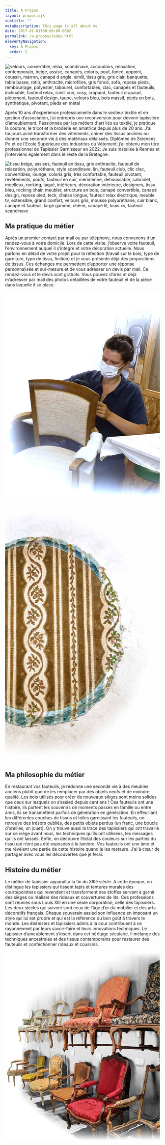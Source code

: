 ```yaml
---
title: À Propos
layout: propos.njk
subtitle: ""
metaDescription: This page is all about me
date: 2017-01-01T00:00:00.000Z
permalink: /a-propos/index.html
eleventyNavigation:
  key: À Propos
  order: 2
---
```

<section>
<div class="col">

![velours, convertible, relax, scandinave, accoudoirs, relaxation, contemporain, beige, assise, canapés, coloris, pouf, foncé, appoint, coussin, marron, canapé d angle, simili, tissu gris, gris clair, banquette, table basse, rotin, anthracite, microfibre, gris foncé, sofa, repose pieds, rembourrage, polyester, tabouret, confortables, clac, canapés et fauteuils, inclinable, fauteuil relax, simili cuir, cosy, crapaud, fauteuil crapaud, piètement, fauteuil design, taupe, velours bleu, bois massif, pieds en bois, synthétique, pivotant, pieds en métal](/src/assets/img/portrait-3.jpg "Fern")
</div>

<article>

Après 10 ans d'expérience professionnelle dans le secteur textile et en gestion d’association, j’ai entrepris une reconversion pour devenir tapissière d’ameublement.
Passionnée par les métiers d'art liés au textile, je pratique la couture, le tricot et la broderie en amatrice depuis plus de 20 ans.
J’ai toujours aimé transformer des vêtements, chiner des tissus anciens ou donner une seconde vie à des matériaux délaissés.
Diplômée de Sciences Po et de l’Ecole Supérieure des Industries du Vêtement, j’ai obtenu mon titre professionnel de Tapissier Garnisseur en 2022.
Je suis installée à Rennes et j’interviens également dans le reste de la Bretagne.
</article>

<div class="col">

![tissu beige, assises, fauteuil en tissu, gris anthracite, fauteuil de relaxation, polyuréthane, style scandinave, lin, fauteuil club, clic clac, convertibles, lounge, coloris gris, très confortable, fauteuil pivotant, revêtements, poufs, fauteuil en cuir, méridienne, déhoussable, cabriolet, moelleux, rocking, laqué, intérieurs, décoration intérieure, designers, tissu bleu, rocking chair, meubler, structure en bois, canapé convertible, canapé design, repose pied, teck, chaise longue, fauteuil relax électrique, meuble tv, extensible, grand confort, velours gris, mousse polyuréthane, cuir blanc, canapé et fauteuil, large gamme, chêne, canapé lit, louis xv, fauteuil scandinave](/src/assets/img/volt.png "Fern")
</div>
</section>
<section>
<div class="col">
</div>

<article>

## Ma pratique du métier
Après un premier contact par mail ou par téléphone, nous convenons d’un rendez-vous à votre domicile. Lors de cette visite, j’observe votre fauteuil, l’environnement auquel il s’intègre et votre décoration actuelle.
Nous parlons en détail de votre projet pour la réfection (travail sur le bois, type de garniture, type de tissu, finition) et je vous présente déjà des propositions de tissus.
Ces échanges me permettent d’apporter une réponse personnalisée et sur-mesure et de vous adresser un devis par mail.
Ce rendez-vous et le devis sont gratuits.
Vous pouvez d’ores et déjà m’adresser par mail des photos détaillées de votre fauteuil et de la pièce dans laquelle il se place.
</article>

<div class="col">

![fauteuil chesterfield, fauteuil cabriolet, fauteuils de relaxation, releveur, finitions, petit fauteuil, angle gauche, filter, turquoise, angle réversible, têtières, cuir synthétique, chesterfield, habitat et jardin, canapé d angle réversible, nordique, vieilli, canapé droit, style rétro, canapé en tissu, chateau d ax, design contemporain, bultex, design moderne, louis xvi, hêtre, cuir noir](/src/assets/img/atelier-1.jpg "Fern")
</div>
</section>
<section>
<div class="col">

![rapido, revêtement en tissu, fauteuil vintage, tiroirs, velours vert, gigogne, tissu velours, livraison incluse, roulettes, housses, moutarde, sobres, dossier haut, sofas, bleu canard, nombreux modèles, fauteuils design, épurées, chiné, cuir gris, acheter un fauteuil, nombreux coloris, salon design, canapé de relaxation, objets déco, garnissage, canapés d angle](/src/assets/img/medaillon-2-1.jpg "Fern")
</div>

<article>

## Ma philosophie du métier
En restaurant vos fauteuils, je redonne une seconde vie à des meubles anciens plutôt que de les remplacer par des objets neufs et de moindre qualité.
Les bois utilisés pour créer de nouveaux sièges sont moins solides que ceux sur lesquels on s’assied depuis cent ans !
Ces fauteuils ont une histoire, ils portent les souvenirs de moments passés en famille ou entre amis, ils se transmettent parfois de génération en génération.
En effeuillant les différentes couches de tissus et toiles garnissant les fauteuils, on retrouve des trésors oubliés, des petits objets perdus (un franc, une boucle d’oreilles, un jouet).
On y trouve aussi la trace des tapissiers qui ont travaillé sur ce siège avant nous, les techniques qu’ils ont utilisées, les messages qu’ils ont laissés.
Enfin, on découvre l’éclat des couleurs sur les parties du tissu qui n’ont pas été exposées à la lumière.
Vos fauteuils ont une âme et me révèlent une partie de cette histoire quand je les restaure. J’ai à cœur de partager avec vous les découvertes que je ferai.
</article>

<div class="col">
</div>
</section>
<section>
<div class="col">
</div>

<article>

## Histoire du métier
Le métier de tapissier apparaît à la fin du XIIIè siècle. A cette époque, on distingue les tapissiers qui tissent tapis et tentures murales des courtepointiers qui revendent et transforment des étoffes servant à garnir des sièges ou réaliser des rideaux et couvertures de lits.
Ces professions sont réunies sous Louis XIII en une seule corporation, celle des tapissiers.
Les deux siècles qui suivent sont ceux de l’âge d’or du mobilier et des arts décoratifs français. Chaque souverain assied son influence en imposant un style qui lui est propre et qui est la référence du bon goût à travers le monde. Les ébénistes et tapissiers admis à la cour contribuent à ce rayonnement par leurs savoir-faire et leurs innovations techniques.
Le tapissier d’ameublement s’inscrit dans cet héritage séculaire. Il mélange des techniques ancestrales et des tissus contemporains pour restaurer des fauteuils et confectionner rideaux et coussins.
</article>

<div class="col">

![designer, banquettes, ensemble canapé, meubles de salon, canapés lits, ergonomique, commode, trois places, maison du convertible, mobilier design, velours noir, grand canapé, relevable, panoramique, vaisselier, massant, cuir marron, chaise de bureau, chambre d enfant, inclinables, chambre à coucher, sobre, canapés design, autour d une table, ressorts, fauteuil moderne, canapés en tissu](/src/assets/img/musee-2.jpg "Fern")
</div>
</section>